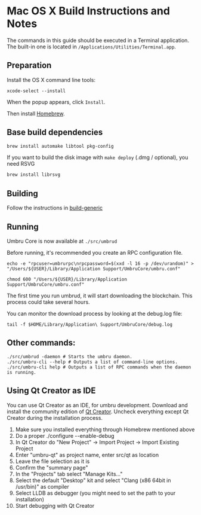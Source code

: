 Mac OS X Build Instructions and Notes
====================================
The commands in this guide should be executed in a Terminal application.
The built-in one is located in `/Applications/Utilities/Terminal.app`.

Preparation
-----------
Install the OS X command line tools:

`xcode-select --install`

When the popup appears, click `Install`.

Then install [Homebrew](https://brew.sh).

Base build dependencies
-----------------------

```bash
brew install automake libtool pkg-config
```

If you want to build the disk image with `make deploy` (.dmg / optional), you need RSVG
```bash
brew install librsvg
```

Building
--------

Follow the instructions in [build-generic](build-generic.md)

Running
-------

Umbru Core is now available at `./src/umbrud`

Before running, it's recommended you create an RPC configuration file.

    echo -e "rpcuser=umbrurpc\nrpcpassword=$(xxd -l 16 -p /dev/urandom)" > "/Users/${USER}/Library/Application Support/UmbruCore/umbru.conf"

    chmod 600 "/Users/${USER}/Library/Application Support/UmbruCore/umbru.conf"

The first time you run umbrud, it will start downloading the blockchain. This process could take several hours.

You can monitor the download process by looking at the debug.log file:

    tail -f $HOME/Library/Application\ Support/UmbruCore/debug.log

Other commands:
-------

    ./src/umbrud -daemon # Starts the umbru daemon.
    ./src/umbru-cli --help # Outputs a list of command-line options.
    ./src/umbru-cli help # Outputs a list of RPC commands when the daemon is running.

Using Qt Creator as IDE
------------------------
You can use Qt Creator as an IDE, for umbru development.
Download and install the community edition of [Qt Creator](https://www.qt.io/download/).
Uncheck everything except Qt Creator during the installation process.

1. Make sure you installed everything through Homebrew mentioned above
2. Do a proper ./configure --enable-debug
3. In Qt Creator do "New Project" -> Import Project -> Import Existing Project
4. Enter "umbru-qt" as project name, enter src/qt as location
5. Leave the file selection as it is
6. Confirm the "summary page"
7. In the "Projects" tab select "Manage Kits..."
8. Select the default "Desktop" kit and select "Clang (x86 64bit in /usr/bin)" as compiler
9. Select LLDB as debugger (you might need to set the path to your installation)
10. Start debugging with Qt Creator
